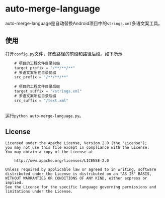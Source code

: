 # auto-merge-language

auto-merge-language是自动替换Android项目中的`strings.xml`多语文案工具。

## 使用

打开`config.py`文件，修改路径的前缀和路径后缀。如下所示

```java
    # 项目的工程文件目录前缀
    target_prefix = "/**/**/**"
    # 多语文案所在目录前缀
    src_prefix = "/**/**/**"
    
    # 项目的工程文件目录后缀
    target_suffix = "/strings.xml"
    # 多语文案所在目录后缀
    src_suffix = "/text.xml"
    
``` 

运行`python auto-merge-language.py`。

## License


    Licensed under the Apache License, Version 2.0 (the "License");
    you may not use this file except in compliance with the License.
    You may obtain a copy of the License at

        http://www.apache.org/licenses/LICENSE-2.0

    Unless required by applicable law or agreed to in writing, software
    distributed under the License is distributed on an "AS IS" BASIS,
    WITHOUT WARRANTIES OR CONDITIONS OF ANY KIND, either express or implied.
    See the License for the specific language governing permissions and
    limitations under the License.

